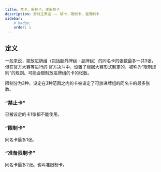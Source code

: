 ```yaml
---
title: 禁卡、限制卡、准限制卡
description: 游戏王黑话 —— 禁卡、限制卡、准限制卡
sidebar:
    # badge: 
    order: 1
---
```


## 定义

一般来说，能放进牌组（包括额外牌组・副牌组）的同名卡的张数最多一共3张，但在官方大赛等进行的
官方决斗中，设置了根据大赛形式制定的、被称为“限制规则”的规则。可能会限制放进牌组的卡的张数。

限制分为3种，设定在3种范围之内的卡被设定了可放进牌组的同名卡的最多张数。

### “禁止卡”

已被设定的卡1张都不能使用。

### “限制卡”

同名卡最多1张。

### “准备限制卡”

同名卡最多2张。也叫准限制卡。
